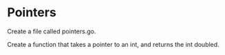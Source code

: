 # Pointers

Create a file called pointers.go.

Create a function that takes a pointer to an int, and returns the int doubled.


